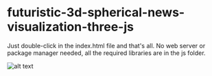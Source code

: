 # futuristic-3d-spherical-news-visualization-three-js

Just double-click in the index.html file and that's all. No web server or package manager needed, all the required libraries are in the js folder.

![alt text](https://docs.google.com/drawings/d/e/2PACX-1vQghdqmARTH_3_wkyxZw-YFg0E4FcIW5P6d5l0OWnjcBjNK1eskNnPdm0TWUPC8JN1n0-bk9Xd2jyaM/pub?w=1396&h=780)
